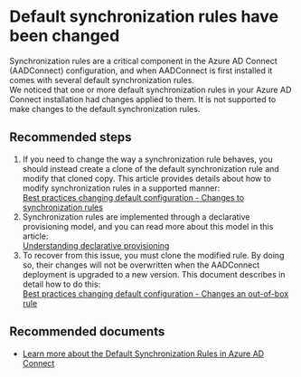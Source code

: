 <properties
	pageTitle="Default synchronization rules have been changed"
	description="Default synchronization rules have been changed"
	infoBubbleText="Found that some default synchronization rules have been modified"
	service="microsoft.aad.iam"
	resource="aadconnect"
	authors="neliceat"
	displayOrder="1"
	articleId="AADtoADSync_AADConnect_ASC_Default_Sync_Rules_Changed"
	diagnosticScenario=""
	selfHelpType="generic"
	supportTopicIds="32404459"
	resourceTags=""
	productPesIds="14785"
	cloudEnvironments="public"
/>

# Default synchronization rules have been changed
Synchronization rules are a critical component in the Azure AD Connect (AADConnect) configuration, and when AADConnect is first installed it comes with several default synchronization rules.  
We noticed that one or more default synchronization rules in your Azure AD Connect installation had changes applied to them. It is not supported to make changes to the default synchronization rules.  

## **Recommended steps**

1. If you need to change the way a synchronization rule behaves, you should instead create a clone of the default synchronization rule and modify that cloned copy. This article provides details about how to modify synchronization rules in a supported manner: <br>
[Best practices changing default configuration - Changes to synchronization rules](https://docs.microsoft.com/azure/active-directory/connect/active-directory-aadconnectsync-best-practices-changing-default-configuration#changes-to-synchronization-rules) <br>
2. Synchronization rules are implemented through a declarative provisioning  model, and you can read more about this model in this article: <br>
[Understanding declarative provisioning](https://docs.microsoft.com/azure/active-directory/connect/active-directory-aadconnectsync-understanding-declarative-provisioning)<br>
3. To recover from this issue, you must clone the modified rule. By doing so, their changes will not be overwritten when the AADConnect deployment is upgraded to a new version. This document describes in detail how to do this: <br>
[Best practices changing default configuration - Changes an out-of-box rule](https://docs.microsoft.com/azure/active-directory/connect/active-directory-aadconnectsync-best-practices-changing-default-configuration#change-an-out-of-box-rule) <br>


## **Recommended documents**

* [Learn more about the Default Synchronization Rules in Azure AD Connect](https://docs.microsoft.com/azure/active-directory/connect/active-directory-aadconnectsync-understanding-default-configuration#synchronization-rule)<br>
